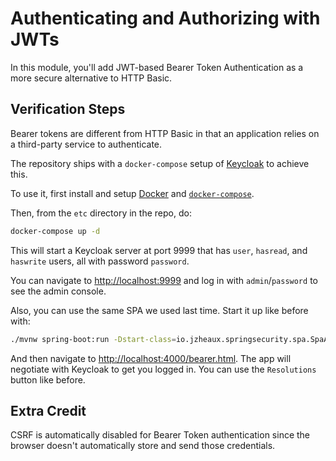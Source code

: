 # Authenticating and Authorizing with JWTs

In this module, you'll add JWT-based Bearer Token Authentication as a more secure alternative to HTTP Basic.

## Verification Steps

Bearer tokens are different from HTTP Basic in that an application relies on a third-party service to authenticate.

The repository ships with a `docker-compose` setup of [Keycloak](https://www.keycloak.org) to achieve this.

To use it, first install and setup [Docker](https://docs.docker.com/get-docker/) and [`docker-compose`](https://docs.docker.com/compose/install).

Then, from the `etc` directory in the repo, do:

```bash
docker-compose up -d
```

This will start a Keycloak server at port 9999 that has `user`, `hasread`, and `haswrite` users, all with password `password`.

You can navigate to [http://localhost:9999](http://localhost:9999) and log in with `admin`/`password` to see the admin console.

Also, you can use the same SPA we used last time. Start it up like before with:

```bash
./mvnw spring-boot:run -Dstart-class=io.jzheaux.springsecurity.spa.SpaApplication
```

And then navigate to [http://localhost:4000/bearer.html](http://localhost:4000/bearer.html). 
The app will negotiate with Keycloak to get you logged in. 
You can use the `Resolutions` button like before.

## Extra Credit

CSRF is automatically disabled for Bearer Token authentication since the browser doesn't automatically store and send those credentials.